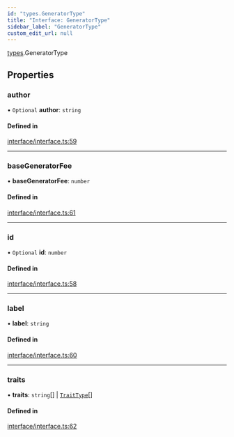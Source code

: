 ```yaml
---
id: "types.GeneratorType"
title: "Interface: GeneratorType"
sidebar_label: "GeneratorType"
custom_edit_url: null
---
```


[types](../namespaces/types.md).GeneratorType

## Properties

### author

• `Optional` **author**: `string`

#### Defined in

[interface/interface.ts:59](https://github.com/CityOfZion/isengard/blob/3adaf39/sdk/src/interface/interface.ts#L59)

___

### baseGeneratorFee

• **baseGeneratorFee**: `number`

#### Defined in

[interface/interface.ts:61](https://github.com/CityOfZion/isengard/blob/3adaf39/sdk/src/interface/interface.ts#L61)

___

### id

• `Optional` **id**: `number`

#### Defined in

[interface/interface.ts:58](https://github.com/CityOfZion/isengard/blob/3adaf39/sdk/src/interface/interface.ts#L58)

___

### label

• **label**: `string`

#### Defined in

[interface/interface.ts:60](https://github.com/CityOfZion/isengard/blob/3adaf39/sdk/src/interface/interface.ts#L60)

___

### traits

• **traits**: `string`[] \| [`TraitType`](types.TraitType.md)[]

#### Defined in

[interface/interface.ts:62](https://github.com/CityOfZion/isengard/blob/3adaf39/sdk/src/interface/interface.ts#L62)
